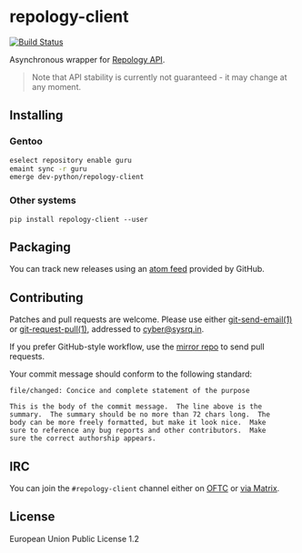 <!-- SPDX-FileCopyrightText: 2023-2024 Anna <cyber@sysrq.in> -->
<!-- SPDX-License-Identifier: CC0-1.0 -->

repology-client
===============

[![Build Status](https://drone.tildegit.org/api/badges/CyberTaIlor/repology-client/status.svg)](https://drone.tildegit.org/CyberTaIlor/repology-client)

Asynchronous wrapper for [Repology API][repology-api].

> Note that API stability is currently not guaranteed - it may change at any
> moment.

[repology-api]: https://repology.org/api


Installing
----------

### Gentoo

```sh
eselect repository enable guru
emaint sync -r guru
emerge dev-python/repology-client
```

### Other systems

`pip install repology-client --user`


Packaging
---------

You can track new releases using an [atom feed][atom] provided by GitHub.

[atom]: https://github.com/cybertailor/repology-client/releases.atom


Contributing
------------

Patches and pull requests are welcome. Please use either [git-send-email(1)][1]
or [git-request-pull(1)][2], addressed to <cyber@sysrq.in>.

If you prefer GitHub-style workflow, use the [mirror repo][gh] to send pull
requests.

Your commit message should conform to the following standard:

```
file/changed: Concice and complete statement of the purpose

This is the body of the commit message.  The line above is the
summary.  The summary should be no more than 72 chars long.  The
body can be more freely formatted, but make it look nice.  Make
sure to reference any bug reports and other contributors.  Make
sure the correct authorship appears.
```

[1]: https://git-send-email.io/
[2]: https://git-scm.com/docs/git-request-pull
[gh]: http://github.com/cybertailor/repology-client


IRC
---

You can join the `#repology-client` channel either on [OFTC][oftc] or
[via Matrix][matrix].

[oftc]: https://www.oftc.net/
[matrix]: https://matrix.to/#/#repology-client:sysrq.in


License
-------

European Union Public License 1.2
